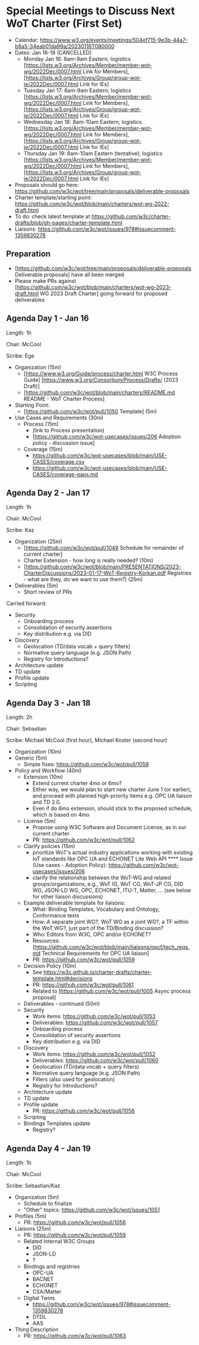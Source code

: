 # Special Meetings to Discuss Next WoT Charter (First Set)
* Calendar: https://www.w3.org/events/meetings/504ef715-9e3b-44a7-b8a5-34eab01da99a/20230116T080000
* Dates: Jan 16-18 (CANCELLED)
    - Monday Jan 16: 8am-9am Eastern; logistics [https://lists.w3.org/Archives/Member/member-wot-wg/2022Dec/0007.html Link for Members], [https://lists.w3.org/Archives/Group/group-wot-ie/2022Dec/0007.html Link for IEs]
    - Tuesday Jan 17: 8am-9am Eastern; logistics [https://lists.w3.org/Archives/Member/member-wot-wg/2022Dec/0007.html Link for Members], [https://lists.w3.org/Archives/Group/group-wot-ie/2022Dec/0007.html Link for IEs]
    - Wednesday Jan 18: 8am-10am Eastern; logistics [https://lists.w3.org/Archives/Member/member-wot-wg/2022Dec/0007.html Link for Members], [https://lists.w3.org/Archives/Group/group-wot-ie/2022Dec/0007.html Link for IEs]
    - Thursday Jan 19: 8am-10am Eastern (tentative); logistics [https://lists.w3.org/Archives/Member/member-wot-wg/2022Dec/0007.html Link for Members], [https://lists.w3.org/Archives/Group/group-wot-ie/2022Dec/0007.html Link for IEs]
* Proposals should go here: https://github.com/w3c/wot/tree/main/proposals/deliverable-proposals
* Charter template/starting point: https://github.com/w3c/wot/blob/main/charters/wot-wg-2022-draft.html
* To do: check latest template at https://github.com/w3c/charter-drafts/blob/gh-pages/charter-template.html
* Liaisons: https://github.com/w3c/wot/issues/978#issuecomment-1359830278

## Preparation 
* [https://github.com/w3c/wot/tree/main/proposals/deliverable-proposals Deliverable proposals] have all been merged
* Please make PRs against [https://github.com/w3c/wot/blob/main/charters/wot-wg-2023-draft.html WG 2023 Draft Charter] going forward for proposed deliverables

## Agenda Day 1 - Jan 16 
Length: 1h

Chair: McCool

Scribe: Ege

* Organization (15m)
    - [https://www.w3.org/Guide/process/charter.html W3C Process Guide] [https://www.w3.org/Consortium/Process/Drafts/ (2023 Draft)]
    - [https://github.com/w3c/wot/blob/main/charters/README.md README - WoT Charter Process]
* Starting Point:
    - [https://github.com/w3c/wot/pull/1050 Template] (5m)
* Use Cases and Requirements (30m)
    - Process (15m)
        * (link to Process presentation) 
        * [https://github.com/w3c/wot-usecases/issues/206 Adoption policy - discussion issue]
    - Coverage (15m)
        * https://github.com/w3c/wot-usecases/blob/main/USE-CASES/coverage.csv
        * https://github.com/w3c/wot-usecases/blob/main/USE-CASES/coverage-gaps.md

## Agenda Day 2 - Jan 17 
Length: 1h

Chair: McCool

Scribe: Kaz

* Organization (25m)
    - [https://github.com/w3c/wot/pull/1049 Schedule for remainder of current charter]
    - Charter Extension - how long is really needed? (10m)
    - [https://github.com/w3c/wot/blob/main/PRESENTATIONS/2023-CharterDiscussions/2023-01-17-WoT-Registry-Korkan.pdf Registries - what are they, do we want to use them?] (25m)
* Deliverables (5m)
    - Short review of PRs

Carried forward:
* Security
    - Onboarding process
    - Consolidation of security assertions
    - Key distribution e.g. via DID
* Discovery
    - Geolocation (TD/data vocab + query filters)
    - Normative query language (e.g. JSON Path)
    - Registry for Introductions?
* Architecture update
* TD update
* Profile update
* Scripting

## Agenda Day 3 - Jan 18 
Length: 2h

Chair: Sebastian

Scribe: Michael McCool (first hour), Michael Koster (second hour)

* Organization (10m)
* Generic (5m)
    - Simple fixes: https://github.com/w3c/wot/pull/1058
* Policy and Workflow (40m)
    - Extension (10m) 
        * Extend current charter 4mo or 6mo?
        * Either way, we would plan to start new charter June 1 (or earlier), and proceed with planned high-priority items e.g. OPC UA liaison and TD 2.0.
        * Even if do 6mo extension, should stick to the proposed schedule, which is based on 4mo
    - License (5m)
        * Propose using W3C Software and Document License, as in our current charter
        * PR: https://github.com/w3c/wot/pull/1062
    - Clarify policies (15m)
        * prioritize WoT's actual industry applications working with existing IoT standards like OPC UA and ECHONET Lite Web API
**** Issue (Use cases - Adoption Policy): https://github.com/w3c/wot-usecases/issues/206
        * clarify the relationship between the WoT-WG and related groups/organizations, e.g., WoT IG, WoT CG, WoT-JP CG, DID WG, JSON-LD WG, OPC, ECHONET, ITU-T, Matter, ... (see below for other liaison discussions)
    - Example deliverable template for liaisons:
        * What: Binding Templates, Vocabulary and Ontology, Conformance tests
        * How: A separate joint WG?, WoT WG as a joint WG?, a TF within the WoT WG?, just part of the TD/Binding discussion?
        * Who: Editors from W3C, OPC and/or ECHONET?
        * Resources: [https://github.com/w3c/wot/blob/main/liaisons/opcf/tech_reqs.md Technical Requirements for OPC UA liaison]
        * PR: https://github.com/w3c/wot/pull/1059
    - Decision Policy (10m)
        * See https://w3c.github.io/charter-drafts/charter-template.html#decisions
        * PR: https://github.com/w3c/wot/pull/1061
        * Related to [https://github.com/w3c/wot/pull/1005 Async process proposal]
    - Deliverables - continued (50m)
    - Security
        * Work items: https://github.com/w3c/wot/pull/1053
        * Deliverables: https://github.com/w3c/wot/pull/1057
        * Onboarding process
        * Consolidation of security assertions
        * Key distribution e.g. via DID
    - Discovery
        * Work items: https://github.com/w3c/wot/pull/1052
        * Deliverables: https://github.com/w3c/wot/pull/1060
        * Geolocation (TD/data vocab + query filters)
        * Normative query language (e.g. JSON Path)
        * Filters (also used for geolocation)
        * Registry for Introductions?
    - Architecture update
    - TD update
    - Profile update
        * PR: https://github.com/w3c/wot/pull/1056
    - Scripting
    - Bindings Templates update
        * Registry?

## Agenda Day 4 - Jan 19 
Length: 1h

Chair: McCool

Scribe: Sebastian/Kaz

* Organization (5m)
    - Schedule to finalize
    - "Other" topics: https://github.com/w3c/wot/issues/1051
* Profiles (5m)
    - PR: https://github.com/w3c/wot/pull/1056
* Liaisons (25m)
    - PR: https://github.com/w3c/wot/pull/1059
    - Related Internal W3C Groups
        * DID
        * JSON-LD
        * ?
    - Bindings and registries
        * OPC-UA
        * BACNET
        * ECHONET
        * CSA/Matter
    - Digital Twins
        * https://github.com/w3c/wot/issues/978#issuecomment-1359830278
        * DTDL
        * AAS
* Thing Description
    - PR: https://github.com/w3c/wot/pull/1063
